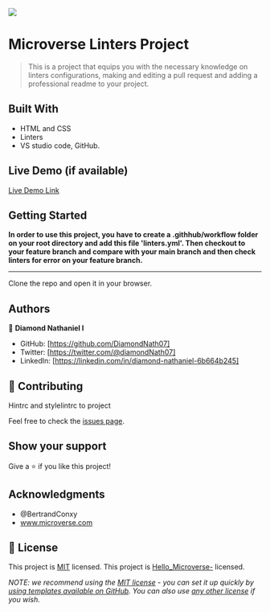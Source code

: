 ![](https://img.shields.io/badge/Microverse-blueviolet)

# Microverse Linters Project

> This is a project that equips you with the necessary knowledge on linters configurations, making and editing a pull request and adding a professional readme to your project.

## Built With

- HTML and CSS
- Linters
- VS studio code, GitHub.

## Live Demo (if available)

[Live Demo Link](https://livedemo.com)

## Getting Started

**In order to use this project, you have to create a .githhub/workflow folder on your root directory and add this file 'linters.yml'. Then checkout to your feature branch and compare with your main branch and then check linters for error on your feature branch.**

---

Clone the repo and open it in your browser.

## Authors

👤 **Diamond Nathaniel I**

- GitHub: [https://github.com/DiamondNath07]
- Twitter: [https://twitter.com/@diamondNath07]
- LinkedIn: [https://linkedin.com/in/diamond-nathaniel-6b664b245]

## 🤝 Contributing

Hintrc and stylelintrc to project

Feel free to check the [issues page](../../issues/).

## Show your support

Give a ⭐️ if you like this project!

## Acknowledgments

- @BertrandConxy
- www.microverse.com

## 📝 License

This project is [MIT](./LICENSE) licensed.
This project is [Hello_Microverse-](./LICENSE) licensed.

_NOTE: we recommend using the [MIT license](https://choosealicense.com/licenses/mit/) - you can set it up quickly by [using templates available on GitHub](https://docs.github.com/en/communities/setting-up-your-project-for-healthy-contributions/adding-a-license-to-a-repository). You can also use [any other license](https://choosealicense.com/licenses/) if you wish._
